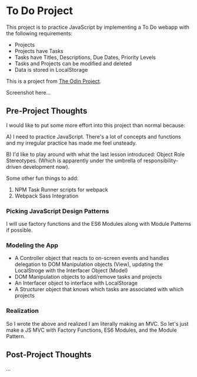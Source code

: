 # To Do Project

This project is to practice JavaScript by implementing a To Do webapp with the following requirements:
* Projects
* Projects have Tasks
* Tasks have Titles, Descriptions, Due Dates, Priority Levels
* Tasks and Projects can be modified and deleted
* Data is stored in LocalStorage

This is a project from [The Odin Project](https://www.theodinproject.com/courses/javascript/lessons/todo-list).

Screenshot here...

## Pre-Project Thoughts

I would like to put some more effort into this project than normal because:

A) I need to practice JavaScript. There's a lot of concepts and functions and my irregular practice has made me feel unsteady.

B) I'd like to play around with what the last lesson introduced: Object Role Stereotypes. (Which is apparently under the umbrella of responsibility-driven development now).

Some other fun things to add:
1. NPM Task Runner scripts for webpack
2. Webpack Sass Integration

### Picking JavaScript Design Patterns
I will use factory functions and the ES6 Modules along with Module Patterns if possible.

### Modeling the App

* A Controller object that reacts to on-screen events and handles delegation to DOM Manipulation objects (View), updating the LocalStroge with the Interfacer Object (Model)
* DOM Manipulation objects to add/remove tasks and projects
* An Interfacer object to interface with LocalStorage
* A Structurer object that knows which tasks are associated with which projects

### Realization

So I wrote the above and realized I am literally making an MVC. So let's just make a JS MVC with Factory Functions, ES6 Modules, and the Module Pattern.

## Post-Project Thoughts

...

